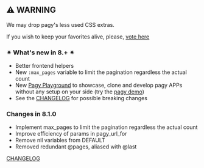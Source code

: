 ## ⚠ WARNING

We may drop pagy's less used CSS extras.

If you wish to keep your favorites alive, please, [vote here](https://github.com/ddnexus/pagy/discussions/categories/survey)

### ✴ What's new in 8.+ ✴

- Better frontend helpers
- New `:max_pages` variable to limit the pagination regardless the actual count
- New [Pagy Playground](https://ddnexus.github.io/pagy/playground/) to showcase, clone and develop pagy APPs without any setup on
  your side (try the [pagy demo](https://ddnexus.github.io/pagy/playground.md#3-demo-app))
- See the [CHANGELOG](https://ddnexus.github.io/pagy/changelog) for possible breaking changes

### Changes in 8.1.0

<!-- changes start -->
- Implement max_pages to limit the pagination regardless the actual count
- Improve efficiency of params in pagy_url_for
- Remove nil variables from DEFAULT
- Removed redundant @pages, aliased with @last
<!-- changes end -->

[CHANGELOG](https://ddnexus.github.io/pagy/changelog)
